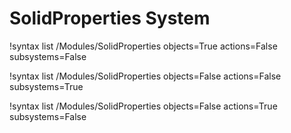 <!-- MOOSE Documentation Stub: Remove this when content is added. -->

# SolidProperties System

!syntax list /Modules/SolidProperties objects=True actions=False subsystems=False

!syntax list /Modules/SolidProperties objects=False actions=False subsystems=True

!syntax list /Modules/SolidProperties objects=False actions=True subsystems=False

